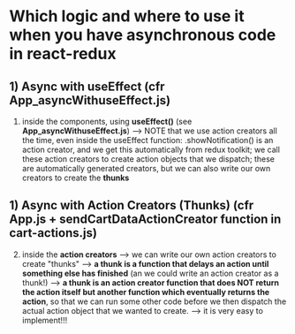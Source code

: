 # Which logic and where to use it when you have asynchronous code in react-redux

## 1) Async with useEffect (cfr App_asyncWithuseEffect.js)
1. inside the components, using **useEffect()** (see **App_asyncWithuseEffect.js**) --> NOTE that we use action creators all the time, even inside the useEffect function: .showNotification() is an action creator, and we get this automatically from redux toolkit; we call these action creators to create action objects that we dispatch; these are automatically generated creators, but we can also write our own creators to create the **thunks**
   
## 1) Async with Action Creators (Thunks) (cfr App.js + sendCartDataActionCreator function in cart-actions.js)
2. inside the **action creators** --> we can write our own action creators to create "thunks" --> **a thunk is a function that delays an action until something else has finished** (an we could write an action creator as a thunk!) --> **a thunk is an action creator function that does NOT return the action itself but another function which eventually returns the action**, so that we can run some other code before we then dispatch the actual action object that we wanted to create. --> it is very easy to implement!!!